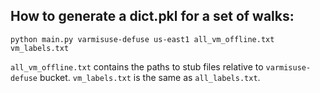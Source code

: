 ## How to generate a dict.pkl for a set of walks:
```
python main.py varmisuse-defuse us-east1 all_vm_offline.txt vm_labels.txt
```

`all_vm_offline.txt` contains the paths to stub files relative to `varmisuse-defuse` bucket.
`vm_labels.txt` is the same as `all_labels.txt`.
